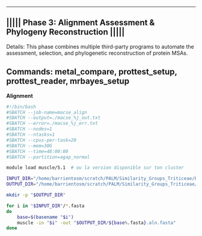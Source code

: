 ----------------------------------------------------------------------------------
|||||        Phase 3: Alignment Assessment & Phylogeny Reconstruction        |||||
----------------------------------------------------------------------------------
Details: This phase combines multiple third-party programs to automate the
assessment, selection, and phylogenetic reconstruction of protein MSAs.

Commands: metal_compare, prottest_setup, prottest_reader, mrbayes_setup
----------------------------------------------------------------------------------

**Alignment**
```bash
#!/bin/bash
#SBATCH --job-name=macse_align
#SBATCH --output=./macse_%j_out.txt
#SBATCH --error=./macse_%j_err.txt
#SBATCH --nodes=1
#SBATCH --ntasks=1
#SBATCH --cpus-per-task=20
#SBATCH --mem=30G
#SBATCH --time=48:00:00
#SBATCH --partition=agap_normal

module load muscle/5.1  # ou la version disponible sur ton cluster

INPUT_DIR="/home/barrientosm/scratch/PALM/Similarity_Groups_Triticeae/Best_Reciprocal_Groups/orthologs"
OUTPUT_DIR="/home/barrientosm/scratch/PALM/Similarity_Groups_Triticeae/Best_Reciprocal_Groups/aligned"

mkdir -p "$OUTPUT_DIR"

for i in "$INPUT_DIR"/*.fasta
do
    base=$(basename "$i")
    muscle -in "$i" -out "$OUTPUT_DIR/${base%.fasta}.aln.fasta"
done
```
